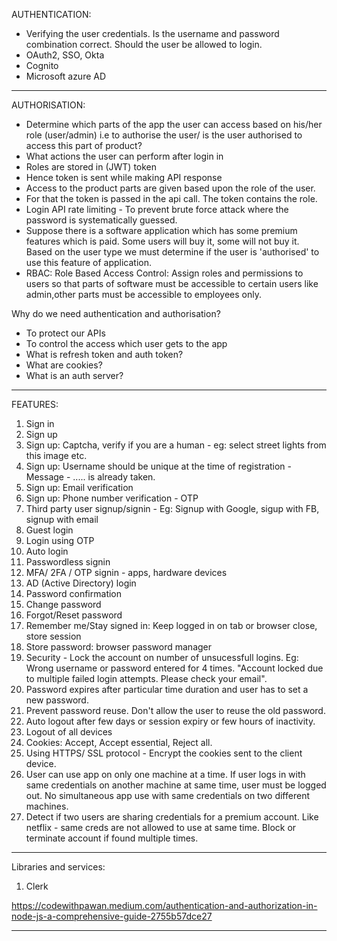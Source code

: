 AUTHENTICATION:

- Verifying the user credentials. Is the username and password combination correct. Should the user be allowed to login.
- OAuth2, SSO, Okta
- Cognito
- Microsoft azure AD

---

AUTHORISATION:

- Determine which parts of the app the user can access based on his/her role (user/admin) i.e to authorise the user/ is the user authorised to access this part of product?
- What actions the user can perform after login in
- Roles are stored in (JWT) token
- Hence token is sent while making API response
- Access to the product parts are given based upon the role of the user.
- For that the token is passed in the api call. The token contains the role.
- Login API rate limiting - To prevent brute force attack where the password is systematically guessed.
- Suppose there is a software application which has some premium features which is paid. Some users will buy it, some will not buy it. Based on the user type we must determine if the user is 'authorised' to use this feature of application.
- RBAC: Role Based Access Control: Assign roles and permissions to users so that parts of software must be accessible to certain users like admin,other parts must be accessible to employees only.

Why do we need authentication and authorisation?

- To protect our APIs
- To control the access which user gets to the app
- What is refresh token and auth token?
- What are cookies?
- What is an auth server?

---

FEATURES:

1. Sign in
2. Sign up
3. Sign up: Captcha, verify if you are a human - eg: select street lights from this image etc.
4. Sign up: Username should be unique at the time of registration - Message - ..... is already taken.
5. Sign up: Email verification
6. Sign up: Phone number verification - OTP
7. Third party user signup/signin - Eg: Signup with Google, sigup with FB, signup with email
8. Guest login
9. Login using OTP
10. Auto login
11. Passwordless signin
12. MFA/ 2FA / OTP signin - apps, hardware devices
13. AD (Active Directory) login
14. Password confirmation
15. Change password
16. Forgot/Reset password
17. Remember me/Stay signed in: Keep logged in on tab or browser close, store session
18. Store password: browser password manager
19. Security - Lock the account on number of unsucessfull logins. Eg: Wrong username or password entered for 4 times. "Account locked due to multiple failed login attempts. Please check your email".
20. Password expires after particular time duration and user has to set a new password.
21. Prevent password reuse. Don't allow the user to reuse the old password.
22. Auto logout after few days or session expiry or few hours of inactivity.
23. Logout of all devices
24. Cookies: Accept, Accept essential, Reject all.
25. Using HTTPS/ SSL protocol - Encrypt the cookies sent to the client device.
26. User can use app on only one machine at a time. If user logs in with same credentials on another machine at same time, user must be logged out. No simultaneous app use with same credentials on two different machines.
27. Detect if two users are sharing credentials for a premium account. Like netflix - same creds are not allowed to use at same time. Block or terminate account if found multiple times.

---

Libraries and services:

1. Clerk

https://codewithpawan.medium.com/authentication-and-authorization-in-node-js-a-comprehensive-guide-2755b57dce27

---
